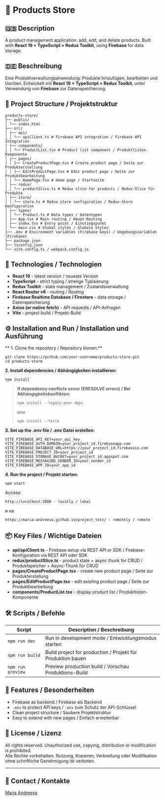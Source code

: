 # 🛒 Products Store
## 🇬🇧 Description
A product management application: add, edit, and delete products. Built with **React 19 + TypeScript + Redux Toolkit**, using **Firebase** for data storage.

## 🇩🇪 Beschreibung
Eine Produktverwaltungsanwendung: Produkte hinzufügen, bearbeiten und löschen. Entwickelt mit **React 19 + TypeScript + Redux Toolkit**, unter Verwendung von **Firebase** zur Datenspeicherung.

## 📂 Project Structure / Projektstruktur
```
products-store/
├── public/
│ └── index.html
├── src/
│ ├── api/
│ │ └── apiClient.ts # Firebase API integration / Firebase API Integration
│ ├── components/
│ │ └── ProductList.tsx # Product list component / Produktlisten-Komponente
│ ├── pages/
│ │ ├── CreateProductPage.tsx # Create product page / Seite zur Produkterstellung
│ │ ├── EditProductPage.tsx # Edit product page / Seite zur Produktbearbeitung
│ │ └── HomePage.tsx # Home page / Startseite
│ ├── redux/
│ │ └── productSlice.ts # Redux slice for products / Redux-Slice für Produkte
│ ├── store/
│ │ └── store.ts # Redux store configuration / Redux-Store Konfiguration
│ ├── types/
│ │ └── Product.ts # Data types / Datentypen
│ ├── App.tsx # Main routing / Haupt-Routing
│ ├── index.tsx # Entry point / Einstiegspunkt
│ └── main.css # Global styles / Globale Styles
├── .env # Environment variables (Firebase keys) / Umgebungsvariablen (Firebase)
├── package.json
├── tsconfig.json
└── vite.config.ts / webpack.config.js
```

## 🚀 Technologies / Technologien

* **React 19** - latest version / neueste Version  
* **TypeScript** - strict typing / strenge Typisierung  
* **Redux Toolkit** - state management / Zustandsverwaltung  
* **React Router v6** - routing / Routing  
* **Firebase Realtime Database / Firestore** - data storage / Datenspeicherung  
* **Axios (or native fetch)** - API requests / API-Anfragen  
* **Vite** - project build / Projekt-Build  

## ⚙️ Installation and Run / Installation und Ausführung

** 1. Clone the repository / Repository klonen:**
```
git clone https://github.com/your-username/products-store.git
cd products-store
```

**2. Install dependencies / Abhängigkeiten installieren:**
```
npm install
```
>**If dependency conflicts occur (ERESOLVE errors) / Bei Abhängigkeitskonflikten:**
>```
>npm install --legacy-peer-deps
>```
>или
>```
>npm install --force
>```

**3. Set up the **.env** file / .env Datei erstellen:**
```
VITE_FIREBASE_API_KEY=your_api_key
VITE_FIREBASE_AUTH_DOMAIN=your_project_id.firebaseapp.com
VITE_FIREBASE_DATABASE_URL=https://your_project_id.firebaseio.com
VITE_FIREBASE_PROJECT_ID=your_project_id
VITE_FIREBASE_STORAGE_BUCKET=your_project_id.appspot.com
VITE_FIREBASE_MESSAGING_SENDER_ID=your_sender_id
VITE_FIREBASE_APP_ID=your_app_id
```

**4. Run the project / Projekt starten:**
```
npm start
```

Access:
```
http://localhost:3000 - locally / lokal
```
и на
```
https://maria-andreeva.github.io/project_test/ - remotely / remote
```

## 📦 Key Files / Wichtige Dateien
* **api/apiClient.ts** - Firebase setup via REST API or SDK / Firebase-Konfiguration via REST API oder SDK  
* **redux/productSlice.ts** - product state + async thunk for CRUD / Produktspeicher + Async-Thunk für CRUD  
* **pages/CreateProductPage.tsx** - create new product page / Seite zur Produkterstellung  
* **pages/EditProductPage.tsx** - edit existing product page / Seite zur Produktbearbeitung  
* **components/ProductList.tsx** - display product list / Produktlisten-Komponente  

## 🛠 Scripts / Befehle

| **Script** | **Description / Beschreibung** |
|-----------|-------------------------------|
| `npm run dev` | Run in development mode / Entwicklungsmodus starten |
| `npm run build` | Build project for production / Projekt für Produktion bauen |
| `npm run preview` | Preview production build / Vorschau Produktions-Build |

## 🧠 Features / Besonderheiten
* Firebase as backend / Firebase als Backend  
* `.env` to protect API keys / `.env` zum Schutz der API-Schlüssel  
* Clean project structure / Saubere Projektstruktur  
* Easy to extend with new pages / Einfach erweiterbar
  
## 📜 License / Lizenz
All rights reserved. Unauthorized use, copying, distribution or modification is prohibited.  
Alle Rechte vorbehalten. Nutzung, Kopieren, Verbreitung oder Modifikation ohne schriftliche Genehmigung ist verboten.

---

## 💬 Contact / Kontakte
[Maria Andreeva](https://github.com/Maria-Andreeva)


